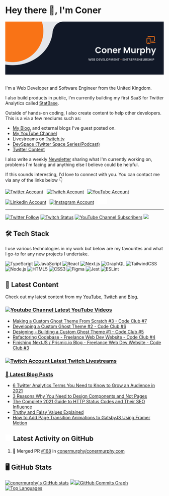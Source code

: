 <!-- Actual Text -->

# Hey there 👋, I'm Coner

<img src="https://github.com/conermurphy/conermurphy/blob/main/header.png" title="Header Banner" alt="Header Banner"/>&emsp;

I'm a Web Developer and Software Engineer from the United Kingdom.

I also build products in public, I'm currently building my first SaaS for Twitter Analytics called [StatBase](https://www.statbase.io).

Outside of hands-on coding, I also create content to help other developers. This is a via a few mediums such as:

- <a href="https://conermurphy.com/blog" target="_blank" rel="noopener noreferrer">My Blog.</a> and external blogs I've guest posted on.
- <a href="https://www.youtube.com/channel/UCKbxBnz1xuyGAPMCOZQRdVw" target="_blank" rel="noopener noreferrer">My YouTube Channel</a>
- Livestreams on <a href="https://www.twitch.tv/conermurphy" target="_blank" rel="noopener noreferrer">Twitch.tv</a>
- <a href="https://anchor.fm/devspace/" target="_blank" rel="noopener noreffer">DevSpace (Twitter Space Series/Podcast)</a>
- <a href="https://twitter.com/MrConerMurphy" target="_blank" rel="noopener noreferrer">Twitter Content</a>

I also write a weekly <a href="https://coner-murphy.ck.page/374544b3ae" target="_blank" rel="noopener noreferrer">Newsletter</a> sharing what I'm currently working on, problems I'm facing and anything else I believe could be helpful.

If this sounds interesting, I'd love to connect with you. You can contact me via any of the links below 👇

<a href="https://twitter.com/MrConerMurphy" target="_blank" rel="noopener noreferrer"><img src="https://cdn.worldvectorlogo.com/logos/twitter-6.svg" title="Twitter" alt="Twitter Account" width="40"/></a>
&ensp;<a href="https://www.twitch.tv/conermurphy" target="_blank" rel="noopener noreferrer"><img src="https://cdn.worldvectorlogo.com/logos/twitch-logo-2019.svg" title="Twitch" alt="Twitch Account" width="60"/></a>
&ensp;<a href="https://www.youtube.com/channel/UCKbxBnz1xuyGAPMCOZQRdVw" target="_blank" rel="noopener noreferrer"><img src="https://cdn.worldvectorlogo.com/logos/youtube-icon.svg" title="YouTube" alt="YouTube Account" width="40"/></a>
&ensp;<a href="https://www.linkedin.com/in/conermurphy/" target="_blank" rel="noopener noreferrer"><img src="https://cdn.worldvectorlogo.com/logos/linkedin-icon-2.svg" title="Linkedin" alt="Linkedin Account" width="30"/></a>
&ensp;<a href="https://instagram.com/mrconermurphy/" target="_blank" rel="noopener noreferrer"><img src="https://cdn.worldvectorlogo.com/logos/instagram-5.svg" title="Instagram" alt="Instagram Account" width="30"/></a>
&ensp;<a href="https://github.com/conermurphy" target="_blank" rel="noopener noreferrer"><img src="https://github.com/conermurphy/conermurphy/blob/main/github-logo.png" title="GitHub" alt="GitHub" width="30"/></a>
<br>

---

<a href="https://twitter.com/MrConerMurphy" target="_blank" rel="noopener noreferrer"><img alt="Twitter Follow" src="https://img.shields.io/twitter/follow/MrConerMurphy?label=Twitter&style=for-the-badge&logo=twitter&color=1DA1F2&labelColor=111827"></a>&nbsp;<a href="https://www.twitch.tv/conermurphy" target="_blank" rel="noopener noreferrer"><img alt="Twitch Status" src="https://img.shields.io/twitch/status/conermurphy?style=for-the-badge&logo=twitch&color=8a43f2&labelColor=111827"></a>&nbsp;<a href="https://www.youtube.com/channel/UCKbxBnz1xuyGAPMCOZQRdVw" target="_blank" rel="noopener noreferrer"><img alt="YouTube Channel Subscribers" src="https://img.shields.io/youtube/channel/subscribers/UCKbxBnz1xuyGAPMCOZQRdVw?style=for-the-badge&logo=youtube&label=YOUTUBE&labelColor=111827"></a>&nbsp;<a href="https://www.github.com/conermurphy" target="_blank" rel="noreferrer"><img src="https://img.shields.io/github/followers/conermurphy?logo=github&style=for-the-badge&color=F97316&labelColor=111827" /></a>

## 🛠️ Tech Stack

I use various technologies in my work but below are my favourites and what I go-to for any new projects I undertake.

<img alt="TypeScript" src="https://img.shields.io/badge/typescript-%23fca9ae.svg?style=for-the-badge&logo=typescript&logoColor=F97316&color=111827"/>&nbsp;<img alt="JavaScript" src="https://img.shields.io/badge/javascript-%23fca9ae.svg?style=for-the-badge&logo=javascript&logoColor=F97316&color=111827"/>&nbsp;<img alt="React" src="https://img.shields.io/badge/react-%23fca9ae.svg?style=for-the-badge&logo=react&logoColor=F97316&color=111827"/>&nbsp;<img alt="Next.js" src="https://img.shields.io/badge/next.js-%23fca9ae.svg?style=for-the-badge&logo=next.js&logoColor=F97316&color=111827"/>&nbsp;<img alt="GraphQL" src="https://img.shields.io/badge/graphql-%23fca9ae.svg?style=for-the-badge&logo=graphql&logoColor=F97316&color=111827"/>&nbsp;<img alt="TailwindCSS" src="https://img.shields.io/badge/tailwindcss-%23fca9ae.svg?style=for-the-badge&logo=tailwindcss&logoColor=F97316&color=111827"/>&nbsp;<img alt="Node.js" src="https://img.shields.io/badge/node.js-%23fca9ae.svg?style=for-the-badge&logo=node.js&logoColor=F97316&color=111827"/>&nbsp;<img alt="HTML5" src="https://img.shields.io/badge/html5-%23fca9ae.svg?style=for-the-badge&logo=html5&logoColor=F97316&color=111827"/>&nbsp;<img alt="CSS3" src="https://img.shields.io/badge/css3-%23fca9ae.svg?style=for-the-badge&logo=css3&logoColor=F97316&color=111827"/>&nbsp;<img alt="Figma" src="https://img.shields.io/badge/figma-%23fca9ae.svg?style=for-the-badge&logo=figma&logoColor=F97316&color=111827"/>&nbsp;<img alt="Jest" src="https://img.shields.io/badge/jest-%23fca9ae.svg?style=for-the-badge&logo=jest&logoColor=F97316&color=111827"/>&nbsp;<img alt="ESLint" src="https://img.shields.io/badge/eslint-%23fca9ae.svg?style=for-the-badge&logo=eslint&logoColor=F97316&color=111827"/>&nbsp;

## 🎨 Latest Content

Check out my latest content from my <a href="https://www.youtube.com/channel/UCKbxBnz1xuyGAPMCOZQRdVw" target="_blank" rel="noopener noreferrer">YouTube</a>, <a href="https://www.twitch.tv/conermurphy" target="_blank" rel="noopener noreferrer">Twitch</a> and <a href="https://conermurphy.com/blog" target="_blank" rel="noopener noreferrer">Blog.</a>

### <a href="https://www.youtube.com/channel/UCKbxBnz1xuyGAPMCOZQRdVw" target="_blank" rel="noopener noreferrer"><img src="https://cdn.worldvectorlogo.com/logos/youtube-icon.svg" title="YouTube Channel" alt="Youtube Channel" width="30"/> Latest YouTube Videos</a>

<!-- YOUTUBE-VIDEOS-LIST:START -->
- [Making a Custom Ghost Theme From Scratch #3 - Code Club #7](https://www.youtube.com/watch?v=q87aSqPTv_o)
- [Developing a Custom Ghost Theme #2 - Code Club #6](https://www.youtube.com/watch?v=k7ahwbzD42E)
- [Designing - Building a Custom Ghost Theme #1 - Code Club #5](https://www.youtube.com/watch?v=zBMFK83CMek)
- [Refactoring Codebase - Freelance Web Dev Website - Code Club #4](https://www.youtube.com/watch?v=KJxt9ycDVho)
- [Finishing NextJS / Prismic.io Blog - Freelance Web Dev Website - Code Club #3](https://www.youtube.com/watch?v=eb_rIXqpPmI)
<!-- YOUTUBE-VIDEOS-LIST:END -->

### <a href="https://www.twitch.tv/conermurphy" target="_blank" rel="noopener noreferrer"><img src="https://cdn.worldvectorlogo.com/logos/twitch-logo-2019.svg" title="Twitch" alt="Twitch Account" width="50"/> Latest Twitch Livestreams</a>

<!-- TWITCH-VIDEOS-LIST:START -->
<!-- TWITCH-VIDEOS-LIST:END -->

### <a href="https://conermurphy.com/blog" target="_blank" rel="noopener noreferrer">📝 Latest Blog Posts</a>

<!-- BLOG-POST-LIST:START -->
- [6 Twitter Analytics Terms You Need to Know to Grow an Audience in 2021](https://conermurphy.com/blog/6-twitter-analytics-terms-need-know-grow-audience-2021/)
- [3 Reasons Why You Need to Design Components and Not Pages](https://conermurphy.com/blog/3-reasons-why-you-need-design-components-not-pages/)
- [The Complete 2021 Guide to HTTP Status Codes and Their SEO Influence](https://conermurphy.com/blog/complete-2021-guide-to-http-status-codes-seo-influence/)
- [Truthy and Falsy Values Explained](https://conermurphy.com/blog/truthy-falsy-values-explained/)
- [How to Add Page Transition Animations to GatsbyJS Using Framer Motion](https://conermurphy.com/blog/page-transition-animations-gatsbyjs-framer-motion/)
<!-- BLOG-POST-LIST:END -->

## <a href="https://github.com/conermurphy" target="_blank" rel="noopener noreferrer"><img src="https://github.com/conermurphy/conermurphy/blob/main/github-logo.png" title="GitHub Logo" alt="GitHub Logo" width="20"/></a> Latest Activity on GitHub

<!--START_SECTION:activity-->

1. 🎉 Merged PR [#168](https://github.com/conermurphy/conermurphy.com/pull/168) in [conermurphy/conermurphy.com](https://github.com/conermurphy/conermurphy.com)
<!--END_SECTION:activity-->

## 🖥 GitHub Stats

<a href="http://www.github.com/conermurphy"><img src="https://github-readme-stats.vercel.app/api?username=conermurphy&show_icons=true&hide=&count_private=true&title_color=F97316&text_color=ffffff&icon_color=F97316&bg_color=111827&hide_border=true&show_icons=true" alt="conermurphy's GitHub stats" /></a>&nbsp;<a href="http://www.github.com/conermurphy"><img src="https://github-readme-streak-stats.herokuapp.com/?user=conermurphy&stroke=ffffff&background=111827&ring=F97316&fire=F97316&currStreakNum=ffffff&currStreakLabel=F97316&sideNums=ffffff&sideLabels=ffffff&dates=ffffff&hide_border=true" /></a><a href="http://www.github.com/conermurphy"><img src="https://activity-graph.herokuapp.com/graph?username=conermurphy&bg_color=111827&color=ffffff&line=F97316&point=ffffff&area_color=1c1917&area=true&hide_border=true&custom_title=GitHub%20Commits%20Graph" alt="GitHub Commits Graph" /></a><a href="https://github.com/conermurphy" align="left"><img src="https://github-readme-stats.vercel.app/api/top-langs/?username=conermurphy&langs_count=10&title_color=F97316&text_color=ffffff&icon_color=F97316&bg_color=111827&hide_border=true&locale=en&custom_title=Top%20%Languages" alt="Top Languages" /></a>

